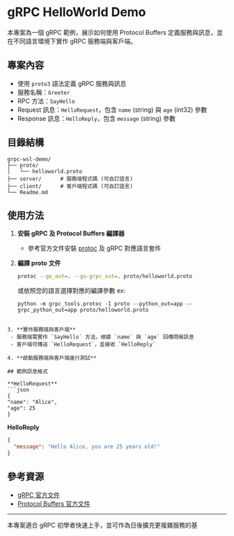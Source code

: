 # gRPC HelloWorld Demo

本專案為一個 gRPC 範例，展示如何使用 Protocol Buffers 定義服務與訊息，並在不同語言環境下實作 gRPC 服務端與客戶端。

## 專案內容

- 使用 `proto3` 語法定義 gRPC 服務與訊息
- 服務名稱：`Greeter`
- RPC 方法：`SayHello`
- Request 訊息：`HelloRequest`，包含 `name` (string) 與 `age` (int32) 參數
- Response 訊息：`HelloReply`，包含 `message` (string) 參數

## 目錄結構

```
grpc-wsl-demo/
├── proto/
│   └── helloworld.proto
├── server/      # 服務端程式碼 (可自訂語言)
├── client/      # 客戶端程式碼 (可自訂語言)
└── Readme.md
```

## 使用方法

1. **安裝 gRPC 及 Protocol Buffers 編譯器**
   - 參考官方文件安裝 [protoc](https://grpc.io/docs/protoc-installation/) 及 gRPC 對應語言套件

2. **編譯 proto 文件**
   ```bash
   protoc --go_out=. --go-grpc_out=. proto/helloworld.proto
   ```
   或依照您的語言選擇對應的編譯參數
   ex:
   ```
   python -m grpc_tools.protoc -I proto --python_out=app --grpc_python_out=app proto/helloworld.proto
  ```

3. **實作服務端與客戶端**
   - 服務端需實作 `SayHello` 方法，根據 `name` 與 `age` 回傳問候訊息
   - 客戶端可傳送 `HelloRequest`，並接收 `HelloReply`

4. **啟動服務端與客戶端進行測試**

## 範例訊息格式

**HelloRequest**
```json
{
  "name": "Alice",
  "age": 25
}
```

**HelloReply**
```json
{
  "message": "Hello Alice, you are 25 years old!"
}
```

## 參考資源

- [gRPC 官方文件](https://grpc.io/docs/)
- [Protocol Buffers 官方文件](https://developers.google.com/protocol-buffers)

---

本專案適合 gRPC 初學者快速上手，並可作為日後擴充更複雜服務的基